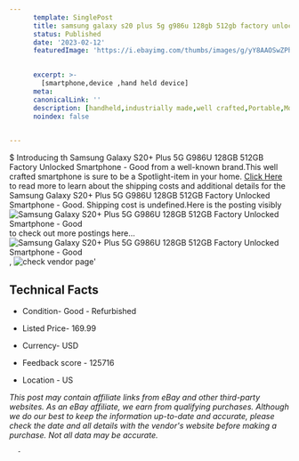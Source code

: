 ```yaml
---
      template: SinglePost
      title: samsung galaxy s20 plus 5g g986u 128gb 512gb factory unlocked smartphone good
      status: Published
      date: '2023-02-12'
      featuredImage: 'https://i.ebayimg.com/thumbs/images/g/yY8AAOSwZPhjxZDy/s-l225.jpg'
       

      excerpt: >-
        [smartphone,device ,hand held device]
      meta:
      canonicalLink: ''
      description: [handheld,industrially made,well crafted,Portable,Mobile,Compact,Convenient,Lightweight,Maneuverable,Man-portable,Miniature,Carriable,Hand-held,Light,Holdable,Transportable,Mobile device,Pocket-sized,On-the-go,Wireless,Cordless,Compact size,Convenient size, smartphone,device ,hand held device]
      noindex: false
      

---
```

$
      Introducing th Samsung Galaxy S20+ Plus 5G G986U 128GB 512GB Factory Unlocked Smartphone - Good from a well-known brand.This well crafted smartphone is sure to be a Spotlight-item in your home. [Click Here](https://www.ebay.com/itm/125727738582?hash=item1d45f50ad6%3Ag%3AyY8AAOSwZPhjxZDy&mkevt=1&mkcid=1&mkrid=711-53200-19255-0&campid=%253CePNCampaignId%253E&customid=%253CreferenceId%253E&toolid=10049) to read more to learn about the shipping costs and additional details for the Samsung Galaxy S20+ Plus 5G G986U 128GB 512GB Factory Unlocked Smartphone - Good. Shipping cost is undefined.Here is the posting visibly ![Samsung Galaxy S20+ Plus 5G G986U 128GB 512GB Factory Unlocked Smartphone - Good](https://i.ebayimg.com/thumbs/images/g/yY8AAOSwZPhjxZDy/s-l225.jpg) to check out more postings here... ![Samsung Galaxy S20+ Plus 5G G986U 128GB 512GB Factory Unlocked Smartphone - Good](https://i.ebayimg.com/images/g/yY8AAOSwZPhjxZDy/s-l960.jpg), ![check vendor page](https://origin-galleryplus.ebayimg.com/ws/web/125727738582_2_0_1/225x225.jpg,https://origin-galleryplus.ebayimg.com/ws/web/125727738582_3_0_1/225x225.jpg,https://origin-galleryplus.ebayimg.com/ws/web/125727738582_4_0_1/225x225.jpg,https://origin-galleryplus.ebayimg.com/ws/web/125727738582_5_0_1/225x225.jpg,https://origin-galleryplus.ebayimg.com/ws/web/125727738582_6_0_1/225x225.jpg)'

      

 ## Technical Facts 



     
      

 - Condition- Good - Refurbished 


      

 - Listed Price- 169.99 


      

 - Currency- USD 


      

 - Feedback score - 125716 


      

 - Location - US 


      
      

 *_This post may contain affiliate links from eBay and other third-party websites. As an eBay affiliate, we earn from qualifying purchases. Although we do our best to keep the information up-to-date and accurate, please check the date and all details with the vendor's website before making a purchase. Not all data may be accurate._*




      -
